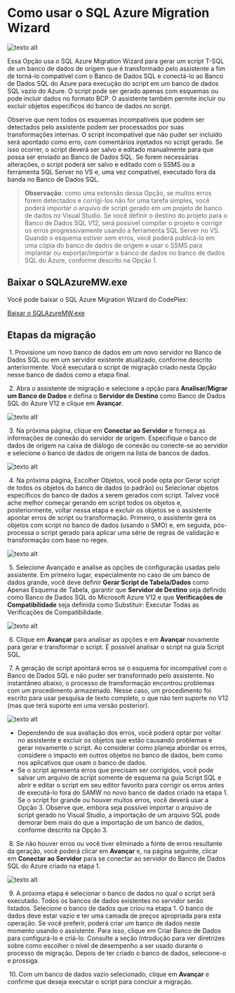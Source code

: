 <properties 
   pageTitle="Usar o SQL Azure Migration Wizard | Microsoft" 
   description="Banco de Dados SQL do Microsoft Azure, migração de banco de dados, importar banco de dados, exportar banco de dados, assistente de migração" 
   services="sql-database" 
   documentationCenter="" 
   authors="pehteh" 
   manager="jeffreyg" 
   editor="monicar"/>


<tags
   ms.service="sql-database"
   ms.devlang="NA"
   ms.topic="article"
   ms.tgt_pltfrm="NA"
   ms.workload="data-management" 
   ms.date="07/01/2015"
   ms.author="pehteh"/>


# Como usar o SQL Azure Migration Wizard


![texto alt](./media/sql-database-migration-wizard/01SAMWDiagram.png)


Essa Opção usa o SQL Azure Migration Wizard para gerar um script T-SQL de um banco de dados de origem que é transformado pelo assistente a fim de torná-lo compatível com o Banco de Dados SQL e conectá-lo ao Banco de Dados SQL do Azure para execução do script em um banco de dados SQL vazio do Azure. O script pode ser gerado apenas com esquemas ou pode incluir dados no formato BCP. O assistente também permite incluir ou excluir objetos específicos do banco de dados no script.


Observe que nem todos os esquemas incompatíveis que podem ser detectados pelo assistente podem ser processados por suas transformações internas. O script incompatível que não puder ser incluído será apontado como erro, com comentários injetados no script gerado. Se isso ocorrer, o script deverá ser salvo e editado manualmente para que possa ser enviado ao Banco de Dados SQL. Se forem necessárias alterações, o script poderá ser salvo e editado com o SSMS ou a ferramenta SQL Server no VS e, uma vez compatível, executado fora da banda no Banco de Dados SQL.


> **Observação**: como uma extensão dessa Opção, se muitos erros forem detectados e corrigi-los não for uma tarefa simples, você poderá importar o arquivo de script gerado em um projeto de banco de dados no Visual Studio. Se você definir o destino do projeto para o Banco de Dados SQL V12, será possível compilar o projeto e corrigir os erros progressivamente usando a ferramenta SQL Server no VS. Quando o esquema estiver sem erros, você poderá publicá-lo em uma cópia do banco de dados de origem e usar o SSMS para implantar ou exportar/importar o banco de dados no banco de dados SQL do Azure, conforme descrito na Opção 1.


## Baixar o SQLAzureMW.exe


Você pode baixar o SQL Azure Migration Wizard do CodePlex:


[Baixar o SQLAzureMW.exe](http://sqlazuremw.codeplex.com/)


## Etapas da migração


&nbsp;1. Provisione um novo banco de dados em um novo servidor no Banco de Dados SQL ou em um servidor existente atualizado, conforme descrito anteriormente. Você executará o script de migração criado nesta Opção nesse banco de dados como a etapa final.


&nbsp;2. Abra o assistente de migração e selecione a opção para **Analisar/Migrar um Banco de Dados** e defina o **Servidor de Destino** como Banco de Dados SQL do Azure V12 e clique em **Avançar**.


![texto alt](./media/sql-database-migration-wizard/02MigrationWizard.png)


&nbsp;3. Na próxima página, clique em **Conectar ao Servidor** e forneça as informações de conexão do servidor de origem. Especifique o banco de dados de origem na caixa de diálogo de conexão ou conecte-se ao servidor e selecione o banco de dados de origem na lista de bancos de dados.


![texto alt](./media/sql-database-migration-wizard/03MigrationWizard.png)


&nbsp;4. Na próxima página, Escolher Objetos, você pode opta por Gerar script de todos os objetos do banco de dados (o padrão) ou Selecionar objetos específicos do banco de dados a serem gerados com script. Talvez você ache melhor começar gerando em script todos os objetos e, posteriormente, voltar nessa etapa e excluir os objetos se o assistente apontar erros de script ou transformação. Primeiro, o assistente gera os objetos com script no banco de dados (usando o SMO) e, em seguida, pós-processa o script gerado para aplicar uma série de regras de validação e transformação com base no regex.


![texto alt](./media/sql-database-migration-wizard/04MigrationWizard.png)


&nbsp;5. Selecione Avançado e analise as opções de configuração usadas pelo assistente. Em primeiro lugar, especialmente no caso de um banco de dados grande, você deve definir **Gerar Script de Tabela/Dados** como Apenas Esquema de Tabela, garantir que **Servidor de Destino** seja definido como Banco de Dados SQL do Microsoft Azure V12 e que **Verificações de Compatibilidade** seja definida como Substituir: Executar Todas as Verificações de Compatibilidade.


![texto alt](./media/sql-database-migration-wizard/05MigrationWizard.png)


&nbsp;6. Clique em **Avançar** para analisar as opções e em **Avançar** novamente para gerar e transformar o script. É possível analisar o script na guia Script SQL.


&nbsp;7. A geração de script apontará erros se o esquema for incompatível com o Banco de Dados SQL e não puder ser transformado pelo assistente. No instantâneo abaixo, o processo de transformação encontrou problemas com um procedimento armazenado. Nesse caso, um procedimento foi escrito para usar pesquisa de texto completo, o que não tem suporte no V12 (mas que terá suporte em uma versão posterior).


![texto alt](./media/sql-database-migration-wizard/06MigrationWizard.png)


- Dependendo de sua avaliação dos erros, você poderá optar por voltar no assistente e excluir os objetos que estão causando problemas e gerar novamente o script. Ao considerar como planeja abordar os erros, considere o impacto em outros objetos no banco de dados, bem como nos aplicativos que usam o banco de dados.
- Se o script apresenta erros que precisam ser corrigidos, você pode salvar um arquivo de script somente de esquema na guia Script SQL e abrir e editar o script em seu editor favorito para corrigir os erros antes de executá-lo fora do SAMW no novo banco de dados criado na etapa 1. Se o script for grande ou houver muitos erros, você deverá usar a Opção 3. Observe que, embora seja possível importar o arquivo de script gerado no Visual Studio, a importação de um arquivo SQL pode demorar bem mais do que a importação de um banco de dados, conforme descrito na Opção 3. 


&nbsp;8. Se não houver erros ou você tiver eliminado a fonte de erros resultante da geração, você poderá clicar em **Avançar** e, na página seguinte, clicar em **Conectar ao Servidor** para se conectar ao servidor do Banco de Dados SQL do Azure criado na etapa 1.


![texto alt](./media/sql-database-migration-wizard/07MigrationWizard.png)


&nbsp;9. A próxima etapa é selecionar o banco de dados no qual o script será executado. Todos os bancos de dados existentes no servidor serão listados. Selecione o banco de dados que criou na etapa 1. O banco de dados deve estar vazio e ter uma camada de preços apropriada para esta operação. Se você preferir, poderá criar um banco de dados neste momento usando o assistente. Para isso, clique em Criar Banco de Dados para configurá-lo e criá-lo. Consulte a seção Introdução para ver diretrizes sobre como escolher o nível de desempenho a ser usado durante o processo de migração. Depois de ter criado o banco de dados, selecione-o e prossiga.


&nbsp;10. Com um banco de dados vazio selecionado, clique em **Avançar** e confirme que deseja executar o script para concluir a migração.

 

<!---HONumber=July15_HO4-->